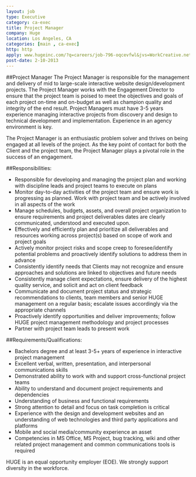 ```yaml
---
layout: job
type: Executive
category: ca-exec
title: Project Manager
company: Huge
location: Los Angeles, CA
categories: [main , ca-exec]
http: http
apply: www.hugeinc.com/?q=careers/job-796-oqcevfwl&jvs=WorkCreative.net
post-date: 2-10-2013
---
```


##Project Manager
The Project Manager is responsible for the management and delivery of mid to large-scale interactive website design/development projects. The Project Manager works with the Engagement Director to ensure that the project team is poised to meet the objectives and goals of each project on-time and on-budget as well as champion quality and integrity of the end result. Project Managers must have 3-5 years experience managing interactive projects from discovery and design to technical development and implementation. Experience in an agency environment is key.
 
The Project Manager is an enthusiastic problem solver and thrives on being engaged at all levels of the project. As the key point of contact for both the Client and the project team, the Project Manager plays a pivotal role in the success of an engagement.
 
##Responsibilities:
* Responsible for developing and managing the project plan and working with discipline leads and project teams to execute on plans
* Monitor day-to-day activities of the project team and ensure work is progressing as planned. Work with project team and be actively involved in all aspects of the work
* Manage schedules, budgets, assets, and overall project organization to ensure requirements and project deliverables dates are clearly communicated, understood and executed upon.
* Effectively and efficiently plan and prioritize all deliverables and resources working across project(s) based on scope of work and project goals
* Actively monitor project risks and scope creep to foresee/identify potential problems and proactively identify solutions to address them in advance
* Consistently identify needs that Clients may not recognize and ensure approaches and solutions are linked to objectives and future needs
* Consistently manage client expectations, ensure delivery of the highest quality service, and solicit and act on client feedback
* Communicate and document project status and strategic recommendations to clients, team members and senior HUGE management on a regular basis; escalate issues accordingly via the appropriate channels
* Proactively identify opportunities and deliver improvements; follow HUGE project management methodology and project processes
* Partner with project team leads to present work
 
##Requirements/Qualifications:
* Bachelors degree and at least 3-5+ years of experience in interactive project management
* Excellent verbal, written, presentation, and interpersonal communications skills
* Demonstrated ability to work with and support cross-functional project teams
* Ability to understand and document project requirements and dependencies
* Understanding of business and functional requirements
* Strong attention to detail and focus on task completion is critical
* Experience with the design and development websites and an understanding of web technologies and third party applications and platforms
* Mobile and social media/community experience an asset
* Competencies in MS Office, MS Project, bug tracking, wiki and other related project management and common communications tools is required

HUGE is an equal opportunity employer (EOE). We strongly support diversity in the workforce.